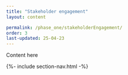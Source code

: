 ```yaml
---
title: "Stakeholder engagement"
layout: content

permalink: /phase_one/stakeholderEngagement/
order: 3
last-updated: 25-04-23
---
```


Content here

{%- include section-nav.html -%}
